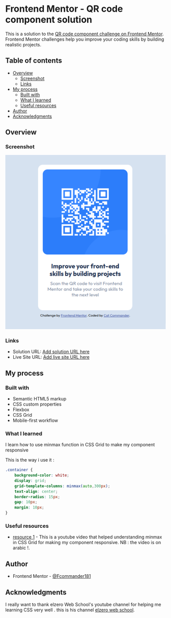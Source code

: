 # Frontend Mentor - QR code component solution

This is a solution to the [QR code component challenge on Frontend Mentor](https://www.frontendmentor.io/challenges/qr-code-component-iux_sIO_H). Frontend Mentor challenges help you improve your coding skills by building realistic projects. 

## Table of contents

- [Overview](#overview)
  - [Screenshot](#screenshot)
  - [Links](#links)
- [My process](#my-process)
  - [Built with](#built-with)
  - [What I learned](#what-i-learned)
  - [Useful resources](#useful-resources)
- [Author](#author)
- [Acknowledgments](#acknowledgments)

## Overview

### Screenshot

![](./screenshot.png)

### Links

- Solution URL: [Add solution URL here](https://your-solution-url.com)
- Live Site URL: [Add live site URL here](https://your-live-site-url.com)

## My process

### Built with

- Semantic HTML5 markup
- CSS custom properties
- Flexbox
- CSS Grid
- Mobile-first workflow

### What I learned

I learn how to use minmax function in CSS Grid to make my component responsive 

This is the way i use it :


```css
.container {
    background-color: white;
    display: grid;
    grid-template-columns: minmax(auto,300px);
    text-align: center;
    border-radius: 15px;
    gap: 10px;
    margin: 10px;
}
```

### Useful resources

- [resource 1](https://www.youtube.com/watch?v=NO4IeLSKNdw) - This is a youtube video that helped understanding minmax in CSS Grid for making my component responsive. NB : the video is on arabic !.

## Author

- Frontend Mentor - [@Fcommander181](https://www.frontendmentor.io/profile/Fcommander181)

## Acknowledgments

I really want to thank elzero Web School's youtube channel for helping me learning CSS very well . this is his channel [elzero web school](https://www.youtube.com/@ElzeroWebSchool).